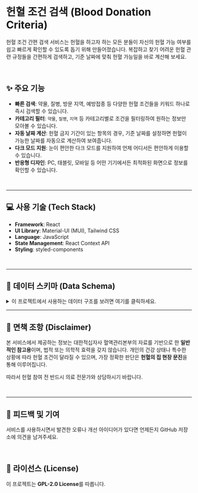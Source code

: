 # 헌혈 조건 검색 (Blood Donation Criteria)

헌혈 조건 간편 검색 서비스는 헌혈을 하고자 하는 모든 분들이 자신의 헌혈 가능 여부를 쉽고 빠르게 확인할 수 있도록 돕기 위해 만들어졌습니다. 복잡하고 찾기 어려운 헌혈 관련 규정들을 간편하게 검색하고, 기준 날짜에 맞춰 헌혈 가능일을 바로 계산해 보세요.

<br/>

## ✨ 주요 기능

-   **빠른 검색**: 약물, 질병, 방문 지역, 예방접종 등 다양한 헌혈 조건들을 키워드 하나로 즉시 검색할 수 있습니다.
-   **카테고리 필터**: `약물`, `질병`, `지역` 등 카테고리별로 조건을 필터링하여 원하는 정보만 모아볼 수 있습니다.
-   **자동 날짜 계산**: 헌혈 금지 기간이 있는 항목의 경우, 기준 날짜를 설정하면 헌혈이 가능한 날짜를 자동으로 계산하여 보여줍니다.
-   **다크 모드 지원**: 눈이 편안한 다크 모드를 지원하여 언제 어디서든 편안하게 이용할 수 있습니다.
-   **반응형 디자인**: PC, 태블릿, 모바일 등 어떤 기기에서든 최적화된 화면으로 정보를 확인할 수 있습니다.

<br/>

---

## 💻 사용 기술 (Tech Stack)

-   **Framework**: React
-   **UI Library**: Material-UI (MUI), Tailwind CSS
-   **Language**: JavaScript
-   **State Management**: React Context API
-   **Styling**: styled-components

<br/>

---

## 📂 데이터 스키마 (Data Schema)

<details>
<summary>이 프로젝트에서 사용하는 데이터 구조를 보려면 여기를 클릭하세요.</summary>

<br>

이 프로젝트는 헌혈 조건에 대한 정보를 체계적으로 관리하기 위해 표준화된 JSON 스키마를 사용합니다. 각 데이터 파일(`medication.json`, `disease.json` 등)은 아래 구조를 따르는 객체 배열로 구성됩니다.

### 기본 필드

| 필드명      | 타입   | 설명                                                                 | 필수 여부 |
| :---------- | :----- | :------------------------------------------------------------------- | :-------- |
| `id`        | String | 각 항목을 식별하는 고유 ID (예: "medication-001")                    | 예        |
| `category`  | String | 데이터의 분류 (예: "medication", "disease", "vaccination")           | 예        |
| `name`      | String | 항목의 공식 명칭 (예: "타이레놀 (아세트아미노펜 계열)")               | 예        |
| `keywords`  | Array  | 검색에 사용될 키워드 배열 (예: `["타이레놀", "아세트아미노펜"]`)      | 예        |
| `description`| String | 항목에 대한 상세 설명                                                | 예        |
| `allowable` | Boolean| 헌혈이 즉시 가능한지 여부 (`true`이면 가능, `false`이면 조건부 또는 불가) | 예        |
| `restriction`| Object | 헌혈 제한 조건에 대한 상세 정보를 담는 객체. `allowable`이 `false`일 때 필수 | 아니요    |

<br>

### `restriction` 객체 필드

`allowable`이 `false`일 때, `restriction` 객체는 다음과 같은 필드를 가집니다.

| 필드명          | 타입   | 설명                                                                               |
| :-------------- | :----- | :--------------------------------------------------------------------------------- |
| `type`          | String | 제한 유형. "period"(기간), "permanent"(영구), "after_recovery"(회복 후) 등          |
| `periodValue`   | Number | 제한 기간의 숫자 값 (예: `3`, `6`). 영구 금지는 `-1`                                |
| `periodUnit`    | String | 제한 기간의 단위 (예: "day", "week", "month", "year", "permanent")                 |
| `condition`     | String | 사용자에게 표시될 구체적인 조건 설명 (예: "복용 당일 헌혈 불가")                 |

<br>

### 데이터 예시

```json
{
  "id": "medication-002",
  "category": "medication",
  "name": "비스테로이드성 소염진통제 (NSAIDs)",
  "keywords": ["소염진통제", "이부프로펜", "나프록센", "애드빌"],
  "description": "소염진통제(NSAIDs)는 마지막 복용 후 24시간(1일)이 경과해야 전혈 및 혈장성분헌혈이 가능합니다. 혈소판성분헌혈은 3일(72시간)이 경과해야 합니다.",
  "allowable": false,
  "restriction": {
    "type": "period",
    "periodValue": 1,
    "periodUnit": "day",
    "condition": "마지막 복용일로부터 (혈소판성분헌혈은 3일 경과)"
  }
}
```
</details>

---

## 📄 면책 조항 (Disclaimer)

본 서비스에서 제공하는 정보는 대한적십자사 혈액관리본부의 자료를 기반으로 한 **일반적인 참고용**이며, 법적 또는 의학적 효력을 갖지 않습니다. 개인의 건강 상태나 특수한 상황에 따라 헌혈 조건이 달라질 수 있으며, 가장 정확한 판단은 **헌혈의 집 현장 문진**을 통해 이루어집니다.

따라서 헌혈 참여 전 반드시 의료 전문가와 상담하시기 바랍니다.

<br/>

---

## 💬 피드백 및 기여

서비스를 사용하시면서 발견한 오류나 개선 아이디어가 있다면 언제든지 GitHub 저장소에 의견을 남겨주세요.

<br/>

## 📜 라이선스 (License)

이 프로젝트는 **GPL-2.0 License**를 따릅니다.
